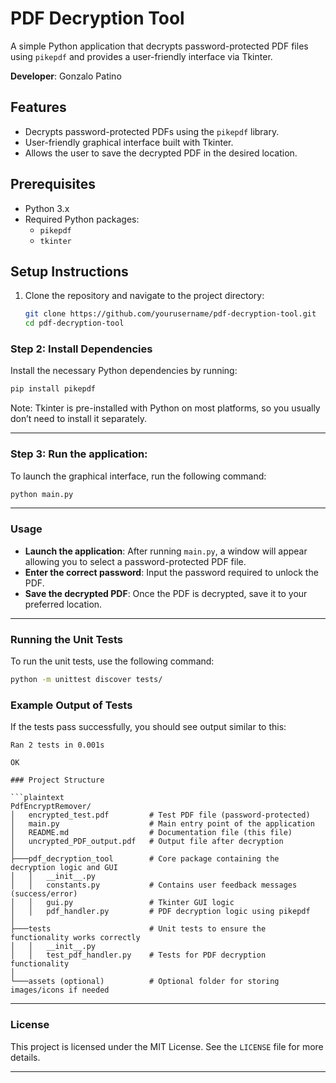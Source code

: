 # PDF Decryption Tool

A simple Python application that decrypts password-protected PDF files using `pikepdf` and provides a user-friendly interface via Tkinter.

**Developer**: Gonzalo Patino
## Features
- Decrypts password-protected PDFs using the `pikepdf` library.
- User-friendly graphical interface built with Tkinter.
- Allows the user to save the decrypted PDF in the desired location.

## Prerequisites
- Python 3.x
- Required Python packages:
  - `pikepdf`
  - `tkinter`

## Setup Instructions

1. Clone the repository and navigate to the project directory:
   ```bash
   git clone https://github.com/yourusername/pdf-decryption-tool.git
   cd pdf-decryption-tool
### Step 2: Install Dependencies

Install the necessary Python dependencies by running:
```bash
pip install pikepdf
```
Note: Tkinter is pre-installed with Python on most platforms, so you usually don’t need to install it separately.

---
### Step 3: Run the application:
To launch the graphical interface, run the following command:
```bash
python main.py
```
---
### Usage

- **Launch the application**: After running `main.py`, a window will appear allowing you to select a password-protected PDF file.
- **Enter the correct password**: Input the password required to unlock the PDF.
- **Save the decrypted PDF**: Once the PDF is decrypted, save it to your preferred location.
---
### Running the Unit Tests

To run the unit tests, use the following command:

```bash
python -m unittest discover tests/
```
### Example Output of Tests

If the tests pass successfully, you should see output similar to this:

```plaintext
Ran 2 tests in 0.001s

OK

### Project Structure

```plaintext
PdfEncryptRemover/
│   encrypted_test.pdf         # Test PDF file (password-protected)
│   main.py                    # Main entry point of the application
│   README.md                  # Documentation file (this file)
│   uncrypted_PDF_output.pdf   # Output file after decryption
│
├───pdf_decryption_tool        # Core package containing the decryption logic and GUI
│   │   __init__.py
│   │   constants.py           # Contains user feedback messages (success/error)
│   │   gui.py                 # Tkinter GUI logic
│   │   pdf_handler.py         # PDF decryption logic using pikepdf
│
├───tests                      # Unit tests to ensure the functionality works correctly
│   │   __init__.py
│   │   test_pdf_handler.py    # Tests for PDF decryption functionality
│
└───assets (optional)          # Optional folder for storing images/icons if needed

```
---
### License

This project is licensed under the MIT License. See the `LICENSE` file for more details.

---



